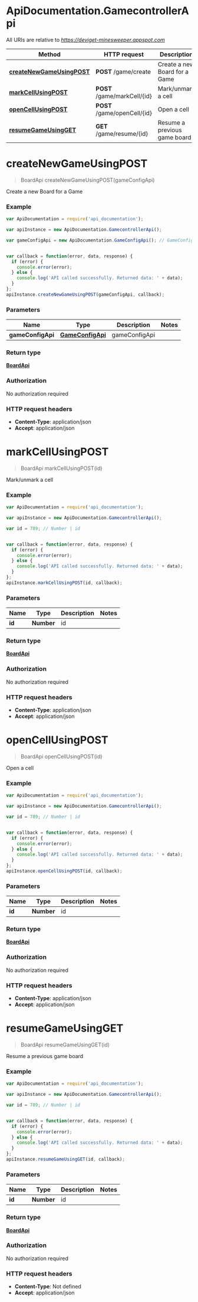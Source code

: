 # ApiDocumentation.GamecontrollerApi

All URIs are relative to *https://deviget-minesweeper.appspot.com*

Method | HTTP request | Description
------------- | ------------- | -------------
[**createNewGameUsingPOST**](GamecontrollerApi.md#createNewGameUsingPOST) | **POST** /game/create | Create a new Board for a Game
[**markCellUsingPOST**](GamecontrollerApi.md#markCellUsingPOST) | **POST** /game/markCell/{id} | Mark/unmark a cell
[**openCellUsingPOST**](GamecontrollerApi.md#openCellUsingPOST) | **POST** /game/openCell/{id} | Open a cell
[**resumeGameUsingGET**](GamecontrollerApi.md#resumeGameUsingGET) | **GET** /game/resume/{id} | Resume a previous game board


<a name="createNewGameUsingPOST"></a>
# **createNewGameUsingPOST**
> BoardApi createNewGameUsingPOST(gameConfigApi)

Create a new Board for a Game

### Example
```javascript
var ApiDocumentation = require('api_documentation');

var apiInstance = new ApiDocumentation.GamecontrollerApi();

var gameConfigApi = new ApiDocumentation.GameConfigApi(); // GameConfigApi | gameConfigApi


var callback = function(error, data, response) {
  if (error) {
    console.error(error);
  } else {
    console.log('API called successfully. Returned data: ' + data);
  }
};
apiInstance.createNewGameUsingPOST(gameConfigApi, callback);
```

### Parameters

Name | Type | Description  | Notes
------------- | ------------- | ------------- | -------------
 **gameConfigApi** | [**GameConfigApi**](GameConfigApi.md)| gameConfigApi | 

### Return type

[**BoardApi**](BoardApi.md)

### Authorization

No authorization required

### HTTP request headers

 - **Content-Type**: application/json
 - **Accept**: application/json

<a name="markCellUsingPOST"></a>
# **markCellUsingPOST**
> BoardApi markCellUsingPOST(id)

Mark/unmark a cell

### Example
```javascript
var ApiDocumentation = require('api_documentation');

var apiInstance = new ApiDocumentation.GamecontrollerApi();

var id = 789; // Number | id


var callback = function(error, data, response) {
  if (error) {
    console.error(error);
  } else {
    console.log('API called successfully. Returned data: ' + data);
  }
};
apiInstance.markCellUsingPOST(id, callback);
```

### Parameters

Name | Type | Description  | Notes
------------- | ------------- | ------------- | -------------
 **id** | **Number**| id | 

### Return type

[**BoardApi**](BoardApi.md)

### Authorization

No authorization required

### HTTP request headers

 - **Content-Type**: application/json
 - **Accept**: application/json

<a name="openCellUsingPOST"></a>
# **openCellUsingPOST**
> BoardApi openCellUsingPOST(id)

Open a cell

### Example
```javascript
var ApiDocumentation = require('api_documentation');

var apiInstance = new ApiDocumentation.GamecontrollerApi();

var id = 789; // Number | id


var callback = function(error, data, response) {
  if (error) {
    console.error(error);
  } else {
    console.log('API called successfully. Returned data: ' + data);
  }
};
apiInstance.openCellUsingPOST(id, callback);
```

### Parameters

Name | Type | Description  | Notes
------------- | ------------- | ------------- | -------------
 **id** | **Number**| id | 

### Return type

[**BoardApi**](BoardApi.md)

### Authorization

No authorization required

### HTTP request headers

 - **Content-Type**: application/json
 - **Accept**: application/json

<a name="resumeGameUsingGET"></a>
# **resumeGameUsingGET**
> BoardApi resumeGameUsingGET(id)

Resume a previous game board

### Example
```javascript
var ApiDocumentation = require('api_documentation');

var apiInstance = new ApiDocumentation.GamecontrollerApi();

var id = 789; // Number | id


var callback = function(error, data, response) {
  if (error) {
    console.error(error);
  } else {
    console.log('API called successfully. Returned data: ' + data);
  }
};
apiInstance.resumeGameUsingGET(id, callback);
```

### Parameters

Name | Type | Description  | Notes
------------- | ------------- | ------------- | -------------
 **id** | **Number**| id | 

### Return type

[**BoardApi**](BoardApi.md)

### Authorization

No authorization required

### HTTP request headers

 - **Content-Type**: Not defined
 - **Accept**: application/json

